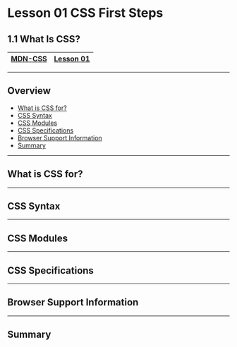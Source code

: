 # Lesson 01 CSS First Steps

## 1.1 What Is CSS?

|[MDN-CSS](/README.md)|[Lesson 01](../readme.md)|
|-|-|
---

## Overview

* [What is CSS for?](#what-is-css-for)
* [CSS Syntax](#css-syntax)
* [CSS Modules](#css-modules)
* [CSS Specifications](#css-specifications)
* [Browser Support Information](#browser-support-information)
* [Summary](#summary)



---

## What is CSS for?


---

## CSS Syntax


---

## CSS Modules


---

## CSS Specifications


---

## Browser Support Information


---

## Summary